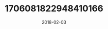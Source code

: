 ---
title: "1706081822948410166"
image: "2018-02-03 06.47.03 1706081822948410166_46248401"
date: "2018-02-03"
type: "photo"
---
